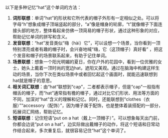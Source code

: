 以下是多种记忆“hat”这个单词的方法：
1. **词形联想**：单词“hat”的形状和它所代表的帽子外形有一定相似之处。可以将字母“h”想象成帽子顶端竖起的部分，“a”像是帽身的轮廓，“t”就像帽子下面连接头部的地方，整体看起来仿佛一顶简易的帽子形状，通过这种形象的对应，帮助记忆单词的拼写和含义。
2. **发音联想**：“hat”发音类似“嗨（hài）它”，可以设想一个场景，当你看到一顶特别漂亮或者有趣的帽子时，会兴奋地喊“嗨，它（这顶帽子）真好看” ，把这个发音和帽子的场景联系起来，有助于记住单词。
3. **场景联想**：想象一个阳光明媚的夏日，你在户外的花园中，看到一位优雅的女士，她头上戴着一顶时尚的宽边hat，遮阳又美观。通过在脑海中构建这样生动的场景，当你下次在类似场景中或者回忆起这个画面时，就能迅速联想到hat就是帽子的意思。
4. **相关词汇联想**：由“hat”联想到“cap”，二者都表示帽子，但是“cap”一般指有帽舌的帽子，而“hat”通常指有檐的帽子，通过对比它们形状、用法等方面的不同，加深对“hat”含义的理解和记忆。同时，还能联想到“clothes（衣服）”“accessory（配饰）”，因为帽子属于配饰，也是整体着装搭配的一部分，拓展词汇网络，帮助记忆。
5. **短语联想**：记住短语“put on a hat（戴上一顶帽子）”。可以想象每天出门前，你都会边说“put on a hat”，边实际做出戴帽子的动作，将这个短语和日常动作结合起来，多次重复后，就很容易记住“hat”这个单词了。 